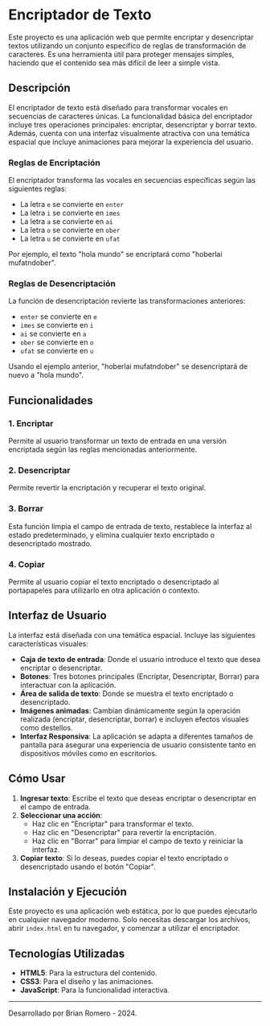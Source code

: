 # Encriptador de Texto

Este proyecto es una aplicación web que permite encriptar y desencriptar textos utilizando un conjunto específico de reglas de transformación de caracteres. Es una herramienta útil para proteger mensajes simples, haciendo que el contenido sea más difícil de leer a simple vista.

## Descripción

El encriptador de texto está diseñado para transformar vocales en secuencias de caracteres únicas. La funcionalidad básica del encriptador incluye tres operaciones principales: encriptar, desencriptar y borrar texto. Además, cuenta con una interfaz visualmente atractiva con una temática espacial que incluye animaciones para mejorar la experiencia del usuario.

### Reglas de Encriptación

El encriptador transforma las vocales en secuencias específicas según las siguientes reglas:

- La letra `e` se convierte en `enter`
- La letra `i` se convierte en `imes`
- La letra `a` se convierte en `ai`
- La letra `o` se convierte en `ober`
- La letra `u` se convierte en `ufat`

Por ejemplo, el texto "hola mundo" se encriptará como "hoberlai mufatndober".

### Reglas de Desencriptación

La función de desencriptación revierte las transformaciones anteriores:

- `enter` se convierte en `e`
- `imes` se convierte en `i`
- `ai` se convierte en `a`
- `ober` se convierte en `o`
- `ufat` se convierte en `u`

Usando el ejemplo anterior, "hoberlai mufatndober" se desencriptará de nuevo a "hola mundo".

## Funcionalidades

### 1. Encriptar
Permite al usuario transformar un texto de entrada en una versión encriptada según las reglas mencionadas anteriormente.

### 2. Desencriptar
Permite revertir la encriptación y recuperar el texto original.

### 3. Borrar
Esta función limpia el campo de entrada de texto, restablece la interfaz al estado predeterminado, y elimina cualquier texto encriptado o desencriptado mostrado.

### 4. Copiar
Permite al usuario copiar el texto encriptado o desencriptado al portapapeles para utilizarlo en otra aplicación o contexto.

## Interfaz de Usuario

La interfaz está diseñada con una temática espacial. Incluye las siguientes características visuales:

- **Caja de texto de entrada**: Donde el usuario introduce el texto que desea encriptar o desencriptar.
- **Botones**: Tres botones principales (Encriptar, Desencriptar, Borrar) para interactuar con la aplicación.
- **Área de salida de texto**: Donde se muestra el texto encriptado o desencriptado.
- **Imágenes animadas**: Cambian dinámicamente según la operación realizada (encriptar, desencriptar, borrar) e incluyen efectos visuales como destellos.
- **Interfaz Responsiva**: La aplicación se adapta a diferentes tamaños de pantalla para asegurar una experiencia de usuario consistente tanto en dispositivos móviles como en escritorios.

## Cómo Usar

1. **Ingresar texto**: Escribe el texto que deseas encriptar o desencriptar en el campo de entrada.
2. **Seleccionar una acción**:
   - Haz clic en "Encriptar" para transformar el texto.
   - Haz clic en "Desencriptar" para revertir la encriptación.
   - Haz clic en "Borrar" para limpiar el campo de texto y reiniciar la interfaz.
3. **Copiar texto**: Si lo deseas, puedes copiar el texto encriptado o desencriptado usando el botón "Copiar".

## Instalación y Ejecución

Este proyecto es una aplicación web estática, por lo que puedes ejecutarlo en cualquier navegador moderno. Solo necesitas descargar los archivos, abrir `index.html` en tu navegador, y comenzar a utilizar el encriptador.

## Tecnologías Utilizadas

- **HTML5**: Para la estructura del contenido.
- **CSS3**: Para el diseño y las animaciones.
- **JavaScript**: Para la funcionalidad interactiva.

---

Desarrollado por Brian Romero - 2024.
